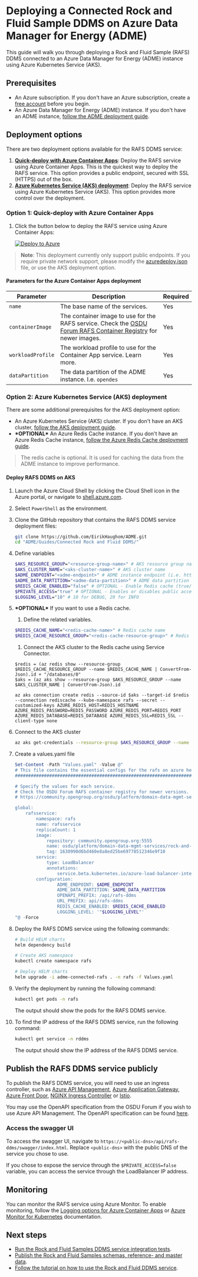 # Deploying a Connected Rock and Fluid Sample DDMS on Azure Data Manager for Energy (ADME)

This guide will walk you through deploying a Rock and Fluid Sample (RAFS) DDMS connected to an Azure Data Manager for Energy (ADME) instance using Azure Kubernetes Service (AKS).

## Prerequisites

- An Azure subscription. If you don't have an Azure subscription, create a [free account](https://azure.microsoft.com/free/) before you begin.
- An Azure Data Manager for Energy (ADME) instance. If you don't have an ADME instance, [follow the ADME deployment guide](https://learn.microsoft.com/azure/energy-data-services/quickstart-create-microsoft-energy-data-services-instance).

## Deployment options

There are two deployment options available for the RAFS DDMS service:

1. [**Quick-deploy with Azure Container Apps**](#quick-deploy-with-azure-container-apps): Deploy the RAFS service using Azure Container Apps. This is the quickest way to deploy the RAFS service. This option provides a public endpoint, secured with SSL (HTTPS) out of the box.
1. [**Azure Kubernetes Service (AKS) deployment**](#azure-kubernetes-service-aks-deployment): Deploy the RAFS service using Azure Kubernetes Service (AKS). This option provides more control over the deployment.

### Option 1: Quick-deploy with Azure Container Apps

1. Click the button below to deploy the RAFS service using Azure Container Apps:

    [![Deploy to Azure](https://aka.ms/deploytoazurebutton)](https://portal.azure.com/#create/Microsoft.Template/uri/https%3A%2F%2Fraw.githubusercontent.com%2FEirikHaughom%2FADME%2Frefs%2Fheads%2Fmain%2FGuides%2FConnected%2520Rock%2520and%2520Fluid%2520DDMS%2Fazuredeploy.json)

> **Note**: This deployment currently only support public endpoints. If you require private network support, please modify the [azuredeploy.json](azuredeploy.json) file, or use the AKS deployment option.

#### Parameters for the Azure Container Apps deployment

| Parameter | Description | Required |
| --- | --- | --- |
| `name` | The base name of the services. | Yes |
| `containerImage` | The container image to use for the RAFS service. Check the [OSDU Forum RAFS Container Registry](https://community.opengroup.org/osdu/platform/domain-data-mgmt-services/rock-and-fluid-sample/rafs-ddms-services/container_registry) for newer images. | Yes |
| `workloadProfile` | The workload profile to use for the Container App service. Learn more. | Yes |
| `dataPartition` | The data partition of the ADME instance. I.e. `opendes` | Yes |

### Option 2: Azure Kubernetes Service (AKS) deployment

There are some additional prerequisites for the AKS deployment option:

- An Azure Kubernetes Service (AKS) cluster. If you don't have an AKS cluster, [follow the AKS deployment guide](https://learn.microsoft.com/azure/aks/learn/quick-kubernetes-deploy-portal?tabs=azure-cli).
- **\*OPTIONAL\*** An Azure Redis Cache instance. If you don't have an Azure Redis Cache instance, [follow the Azure Redis Cache deployment guide](https://learn.microsoft.com/en-us/azure/azure-cache-for-redis/quickstart-create-redis).

> The redis cache is optional. It is used for caching the data from the ADME instance to improve performance.

#### Deploy RAFS DDMS on AKS

1. Launch the Azure Cloud Shell by clicking the Cloud Shell icon in the Azure portal, or navigate to [shell.azure.com](https://shell.azure.com/).

1. Select `PowerShell` as the environment.

1. Clone the GitHub repository that contains the RAFS DDMS service deployment files:

    ```bash
    git clone https://github.com/EirikHaughom/ADME.git
    cd "ADME/Guides/Connected Rock and Fluid DDMS/"
    ```

1. Define variables

    ```bash
    $AKS_RESOURCE_GROUP="<resource-group-name>" # AKS resource group name
    $AKS_CLUSTER_NAME="<aks-cluster-name>" # AKS cluster name
    $ADME_ENDPOINT="<adme-endpoint>" # ADME instance endpoint (i.e. https://contoso.energy.azure.com/)
    $ADME_DATA_PARTITION="<adme-data-partition>" # ADME data partition (i.e. opendes)
    $REDIS_CACHE_ENABLED="false" # OPTIONAL - Enable Redis cache (true/false)
    $PRIVATE_ACCESS="true" # OPTIONAL - Enables or disables public access to the RAFS service (true/false). True for private access only, false for public access.
    $LOGGING_LEVEL="10" # 10 for DEBUG, 20 for INFO
    ```

1. **\*OPTIONAL\*** If you want to use a Redis cache.
    1. Define the related variables. 

    ```bash
    $REDIS_CACHE_NAME="<redis-cache-name>" # Redis cache name
    $REDIS_CACHE_RESOURCE_GROUP="<redis-cache-resource-group>" # Redis cache resource group
    ```

    1. Connect the AKS cluster to the Redis cache using Service Connector.

    ```azurecli
    $redis = (az redis show --resource-group $REDIS_CACHE_RESOURCE_GROUP --name $REDIS_CACHE_NAME | ConvertFrom-Json).id + "/databases/0"
    $aks = (az aks show --resource-group $AKS_RESOURCE_GROUP --name $AKS_CLUSTER_NAME | ConvertFrom-Json).id

    az aks connection create redis --source-id $aks --target-id $redis --connection rediscache --kube-namespace rafs --secret --customized-keys AZURE_REDIS_HOST=REDIS_HOSTNAME AZURE_REDIS_PASSWORD=REDIS_PASSWORD AZURE_REDIS_PORT=REDIS_PORT AZURE_REDIS_DATABASE=REDIS_DATABASE AZURE_REDIS_SSL=REDIS_SSL --client-type none
    ```

1. Connect to the AKS cluster

    ```bash
    az aks get-credentials --resource-group $AKS_RESOURCE_GROUP --name $AKS_CLUSTER_NAME --admin
    ```

1. Create a values.yaml file

    ```powershell
    Set-Content -Path "Values.yaml" -Value @"
    # This file contains the essential configs for the rafs on azure helm chart
    ################################################################################

    # Specify the values for each service.
    # Check the OSDU Forum RAFS container registry for newer versions.
    # https://community.opengroup.org/osdu/platform/domain-data-mgmt-services/rock-and-fluid-sample/rafs-ddms-services/container_registry/

    global:
        rafsservice:
            namespace: rafs
            name: rafsservice
            replicaCount: 1
            image:
                repository: community.opengroup.org:5555
                name: osdu/platform/domain-data-mgmt-services/rock-and-fluid-sample/rafs-ddms-services/rafs-ddms-services-v0-27-1
                tag: 1630990d6bd460e8a8ed25be69778512346e9f10
            service:
                type: LoadBalancer
                annotations:
                    service.beta.kubernetes.io/azure-load-balancer-internal: $PRIVATE_ACCESS
            configuration:
                    ADME_ENDPOINT: $ADME_ENDPOINT
                    ADME_DATA_PARTITION: $ADME_DATA_PARTITION
                    OPENAPI_PREFIX: /api/rafs-ddms
                    URL_PREFIX: api/rafs-ddms
                    REDIS_CACHE_ENABLED: $REDIS_CACHE_ENABLED
                    LOGGING_LEVEL: '"$LOGGING_LEVEL"'
    "@ -Force
    ```

1. Deploy the RAFS DDMS service using the following commands:

    ```bash
    # Build HELM charts
    helm dependency build
    
    # Create AKS namespace
    kubectl create namespace rafs

    # Deploy HELM charts
    helm upgrade -i adme-connected-rafs . -n rafs -f Values.yaml
    ```

1. Verify the deployment by running the following command:

    ```bash
    kubectl get pods -n rafs
    ```

    The output should show the pods for the RAFS DDMS service.

1. To find the IP address of the RAFS DDMS service, run the following command:

    ```bash
    kubectl get service -n rddms
    ```

    The output should show the IP address of the RAFS DDMS service.

## Publish the RAFS DDMS service publicly

To publish the RAFS DDMS service, you will need to use an ingress controller, such as [Azure API Management](https://learn.microsoft.com/en-us/azure/api-management/import-and-publish), [Azure Application Gateway](https://learn.microsoft.com/en-us/azure/application-gateway/ingress-controller-expose-service-over-http-https), [Azure Front Door](https://learn.microsoft.com/en-us/azure/architecture/example-scenario/aks-front-door/aks-front-door), [NGINX Ingress Controller](https://learn.microsoft.com/en-us/azure/aks/app-routing) or [Istio](https://learn.microsoft.com/en-us/azure/aks/istio-deploy-ingress).

You may use the OpenAPI specification from the OSDU Forum if you wish to use Azure API Management. The OpenAPI specification can be found [here](https://community.opengroup.org/osdu/platform/domain-data-mgmt-services/rock-and-fluid-sample/rafs-ddms-services/-/blob/main/docs/spec/openapi.json).

### Access the swagger UI

To access the swagger UI, navigate to `https://<public-dns>/api/rafs-ddms/swagger/index.html`.
Replace `<public-dns>` with the public DNS of the service you chose to use.

If you chose to expose the service through the `$PRIVATE_ACCESS=false` variable, you can access the service through the LoadBalancer IP address.

## Monitoring

You can monitor the RAFS service using Azure Monitor. To enable monitoring, follow the [Logging options for Azure Container Apps](https://learn.microsoft.com/en-us/azure/container-apps/log-options) or [Azure Monitor for Kubernetes](https://docs.microsoft.com/en-us/azure/azure-monitor/insights/container-insights-overview) documentation.

## Next steps

- [Run the Rock and Fluid Samples DDMS service integration tests](https://community.opengroup.org/osdu/platform/domain-data-mgmt-services/rock-and-fluid-sample/rafs-ddms-services#local-running).
- [Publish the Rock and Fluid Samples schemas, reference- and master data](https://community.opengroup.org/osdu/platform/domain-data-mgmt-services/rock-and-fluid-sample/rafs-ddms-services/-/tree/main/deployments).
- [Follow the tutorial on how to use the Rock and Fluid DDMS service](https://community.opengroup.org/osdu/platform/domain-data-mgmt-services/rock-and-fluid-sample/rafs-ddms-services/-/tree/main/docs/tutorial).
